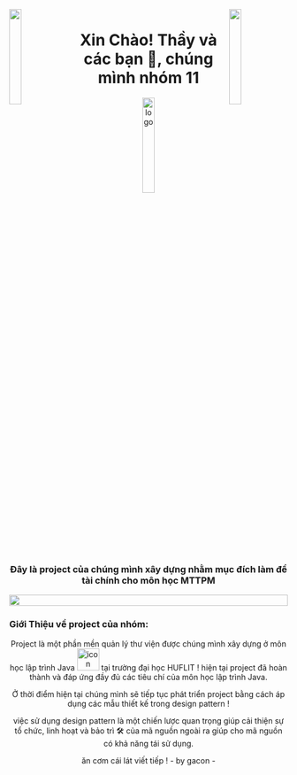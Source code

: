<img align="left" src="https://user-images.githubusercontent.com/65187002/144930161-2f783401-8d27-4fdf-a2f7-cc0ba32f1f1f.gif" width="21%" style="display:inline;">
<img align="right" src="https://user-images.githubusercontent.com/65187002/144930161-2f783401-8d27-4fdf-a2f7-cc0ba32f1f1f.gif" width="21%" style="display:inline;">

<h1 align="center">Xin Chào! Thầy và các bạn 👋, chúng mình nhóm 11</h1>
<p align="center">
    <img src="https://github.com/huynhthienthe/n16_qltv_v1/assets/104338354/f024fe1c-b546-441c-aaac-6cb07dfcfbe2" alt="logo" width="21%">
</p>
<h3 align="center">Đây là project của chúng mình xây dựng nhằm mục đích làm đề tài chính cho môn học MTTPM </h3>
<img src="https://i.imgur.com/dBaSKWF.gif" height="20" width="100%">

<h3 align="left"> Giới Thiệu về project của nhóm: </h3>
<div align="center">
<p align="center">Project là một phần mền quản lý thư viện được chúng mình xây dựng ở môn học lập trình Java 
  <img src="https://techstack-generator.vercel.app/java-icon.svg" alt="icon" width="40" height="40" /> tại trường đại học HUFLIT ! 
  hiện tại project đã hoàn thành và đáp ứng đầy đủ các tiêu chí của môn học lập trình Java.
</p>
  <p>
  Ở thời điểm hiện tại chúng mình sẽ tiếp tục phát triển project bằng cách áp dụng các mẫu thiết kế trong design pattern !
  </p>
    <p>
  việc sử dụng design pattern là một chiến lược quan trọng giúp cải thiện sự tổ chức, 
  linh hoạt và bảo trì 🛠️ của mã nguồn ngoài ra giúp cho mã nguồn có khả năng tái sử dụng.
  </p>


ăn cơm cái lát viết tiếp ! - by gacon -
